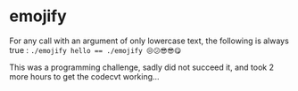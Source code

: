 # emojify
For any call with an argument of only lowercase text, the following is always true :
`./emojify hello == ./emojify 😒😕😎😎😋`

This was a programming challenge, sadly did not succeed it, and took 2 more hours to get the codecvt working...

